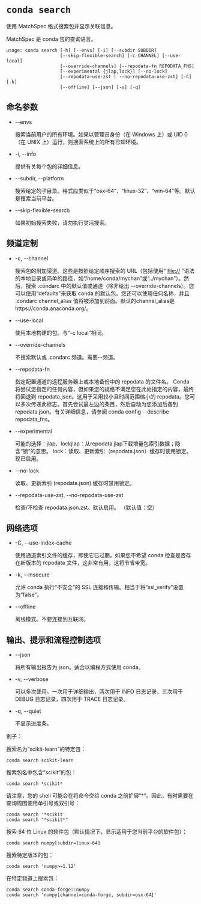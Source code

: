 # `conda search`

使用 MatchSpec 格式搜索包并显示关联信息。

MatchSpec 是 conda 包的查询语言。

```
usage: conda search [-h] [--envs] [-i] [--subdir SUBDIR]
                    [--skip-flexible-search] [-c CHANNEL] [--use-local]
                    [--override-channels] [--repodata-fn REPODATA_FNS]
                    [--experimental {jlap,lock}] [--no-lock]
                    [--repodata-use-zst | --no-repodata-use-zst] [-C] [-k]
                    [--offline] [--json] [-v] [-q]
```

## 命名参数

- --envs

  搜索当前用户的所有环境。如果以管理员身份（在 Windows 上）或 UID 0（在 UNIX 上）运行，则搜索系统上的所有已知环境。

- -i, --info

  提供有关每个包的详细信息。

- --subdir, --platform

  搜索给定的子目录。格式应类似于“osx-64”、“linux-32”、“win-64”等。默认是搜索当前平台。

- --skip-flexible-search

  如果初始搜索失败，请勿执行灵活搜索。

## 频道定制

- -c, --channel

  搜索包的附加渠道。这些是按照给定顺序搜索的 URL（包括使用“ [file://](file:///) ”语法的本地目录或简单的路径，如“/home/conda/mychan”或“../mychan”）。然后，搜索 .condarc 中的默认值或通道（除非给出 --override-channels）。您可以使用“defaults”来获取 conda 的默认包。您还可以使用任何名称，并且 .condarc channel_alias 值将被添加到前面。默认的channel_alias是https://conda.anaconda.org/。

- --use-local

  使用本地构建的包。与“-c local”相同。

- --override-channels

  不搜索默认或 .condarc 频道。需要--频道。

- --repodata-fn

  指定配置通道的远程服务器上或本地备份中的 repodata 的文件名。 Conda 将尝试您指定的任何内容，但如果您的规格不满足您在此处指定的内容，最终将回退到 repodata.json。这用于采用较小且时间范围缩小的 repodata。您可以多次传递此标志。首先尝试最左边的条目，然后自动为您添加后备到 repodata.json。有关详细信息，请参阅 conda config --describe repodata_fns。

- --experimental

  可能的选择：jlap、lockjlap：从repodata.jlap下载增量包索引数据；隐含“锁”的意思。 lock：读取、更新索引（repodata.json）缓存时使用锁定。现已启用。

- --no-lock

  读取、更新索引 (repodata.json) 缓存时禁用锁定。

- --repodata-use-zst, --no-repodata-use-zst

  检查/不检查 repodata.json.zst。默认启用。 （默认值：空）

## 网络选项

- -C, --use-index-cache

  使用通道索引文件的缓存，即使它已过期。如果您不希望 conda 检查是否存在新版本的 repodata 文件，这非常有用，这将节省带宽。

- -k, --insecure

  允许 conda 执行“不安全”的 SSL 连接和传输。相当于将“ssl_verify”设置为“false”。

- --offline

  离线模式。不要连接到互联网。

## 输出、提示和流程控制选项

- --json

  将所有输出报告为 json。适合以编程方式使用 conda。

- -v, --verbose

  可以多次使用。一次用于详细输出，两次用于 INFO 日志记录，三次用于 DEBUG 日志记录，四次用于 TRACE 日志记录。

- -q, --quiet

  不显示进度条。

例子：

搜索名为“scikit-learn”的特定包：

```
conda search scikit-learn
```

搜索包名中包含“scikit”的包：

```
conda search *scikit*
```

请注意，您的 shell 可能会在将命令交给 conda 之前扩展“\*”。因此，有时需要在查询周围使用单引号或双引号：

```
conda search '*scikit'
conda search "*scikit*"
```

搜索 64 位 Linux 的软件包（默认情况下，显示适用于您当前平台的软件包）：

```
conda search numpy[subdir=linux-64]
```

搜索特定版本的包：

```
conda search 'numpy>=1.12'
```

在特定频道上搜索包：

```
conda search conda-forge::numpy
conda search 'numpy[channel=conda-forge, subdir=osx-64]'
```

